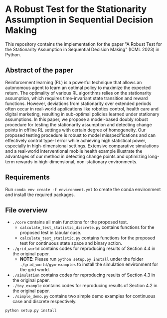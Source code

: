 # A Robust Test for the Stationarity Assumption in Sequential Decision Making

This repository contains the implementation for the paper "A Robust Test for the Stationarity Assumption in Sequential Decision Making" (ICML 2023) in Python.

## Abstract of the paper

Reinforcement learning (RL) is a powerful technique that allows an autonomous agent to learn an optimal policy to maximize the expected return. The optimality of various RL algorithms relies on the stationarity assumption, which requires time-invariant state transition and reward functions. However, deviations from stationarity over extended periods often occur in real-world applications like robotics control, health care and digital marketing, resulting in sub-optimal policies learned under stationary assumptions. In this paper, we propose a model-based doubly robust procedure for testing the stationarity assumption and detecting change points in offline RL settings with certain degree of homogeneity. Our proposed testing procedure is robust to model misspecifications and can effectively control type-I error while achieving high statistical power, especially in high-dimensional settings. Extensive comparative simulations and a real-world interventional mobile health example illustrate the advantages of our method in detecting change points and optimizing long-term rewards in high-dimensional, non-stationary environments.

## Requirements
Run `conda env create -f environment.yml` to create the conda environment and install the required packages. 

## File overview
+ `./core` contains all main functions for the proposed test.
    + `calculate_test_statistic_discrete.py` contains functions for the proposed test in tabular case.
    + `calculate_test_statistic.py` contains functions for the proposed test for continuous state space and binary action.
+ `./grid_world` contains codes for reproducing results of Section 4.4 in the original paper.
    + __NOTE__: Please run `python setup.py install` under the folder `./grid_world/gym-examples` to install the simulation environment for the grid world. 
+ `./simulation` contains codes for reproducing results of Section 4.3 in the original paper.
+ `./toy_example` contains codes for reproducing results of Section 4.2 in the original paper.
+ `./simple_demo.py` contains two simple demo examples for continuous case and discrete respectively.

`python setup.py install`